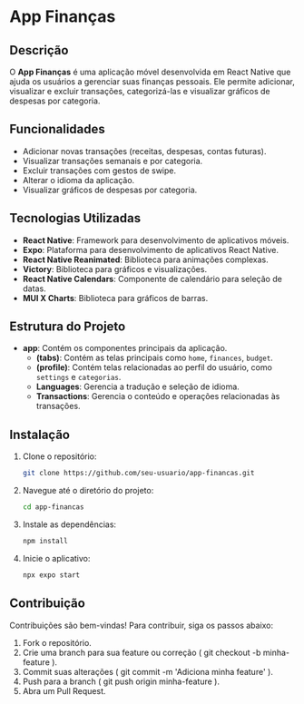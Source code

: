 # App Finanças

## Descrição
O **App Finanças** é uma aplicação móvel desenvolvida em React Native que ajuda os usuários a gerenciar suas finanças pessoais. Ele permite adicionar, visualizar e excluir transações, categorizá-las e visualizar gráficos de despesas por categoria.

## Funcionalidades
- Adicionar novas transações (receitas, despesas, contas futuras).
- Visualizar transações semanais e por categoria.
- Excluir transações com gestos de swipe.
- Alterar o idioma da aplicação.
- Visualizar gráficos de despesas por categoria.

## Tecnologias Utilizadas
- **React Native**: Framework para desenvolvimento de aplicativos móveis.
- **Expo**: Plataforma para desenvolvimento de aplicativos React Native.
- **React Native Reanimated**: Biblioteca para animações complexas.
- **Victory**: Biblioteca para gráficos e visualizações.
- **React Native Calendars**: Componente de calendário para seleção de datas.
- **MUI X Charts**: Biblioteca para gráficos de barras.

## Estrutura do Projeto
- **app**: Contém os componentes principais da aplicação.
  - **(tabs)**: Contém as telas principais como `home`, `finances`, `budget`.
  - **(profile)**: Contém telas relacionadas ao perfil do usuário, como `settings` e `categorias`.
  - **Languages**: Gerencia a tradução e seleção de idioma.
  - **Transactions**: Gerencia o conteúdo e operações relacionadas às transações.

## Instalação
1. Clone o repositório:
   ```bash
   git clone https://github.com/seu-usuario/app-financas.git

2. Navegue até o diretório do projeto:
   ```bash
   cd app-financas
    ```
3. Instale as dependências:
   ```bash
   npm install
    ```
4. Inicie o aplicativo:
   ```bash
   npx expo start
    ```
## Contribuição
Contribuições são bem-vindas! Para contribuir, siga os passos abaixo:

1. Fork o repositório.
2. Crie uma branch para sua feature ou correção ( git checkout -b minha-feature ).
3. Commit suas alterações ( git commit -m 'Adiciona minha feature' ).
4. Push para a branch ( git push origin minha-feature ).
5. Abra um Pull Request.
